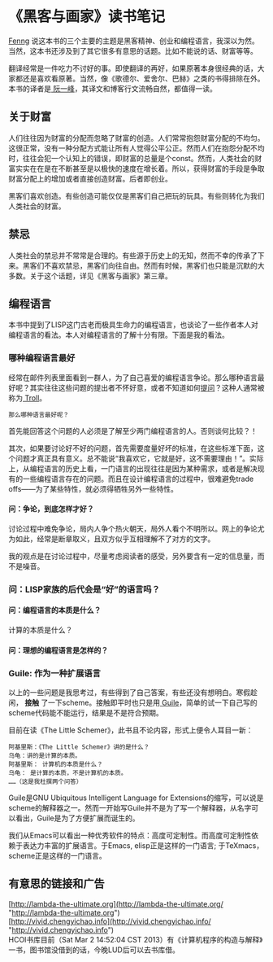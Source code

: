 ---
---

# 《黑客与画家》读书笔记

[ Fenng](http://dbanotes.net/review/Hackers_and_Painters.html "http://dbanotes.net/review/Hackers_and_Painters.html") 说这本书的三个主要的主题是黑客精神、创业和编程语言，我深以为然。当然，这本书还涉及到了其它很多有意思的话题。比如不能说的话、财富等等。  
  
翻译经常是一件吃力不讨好的事。即使翻译的再好，如果原著本身很经典的话，大家都还是喜欢看原著。当然，像《歌德尔、爱舍尔、巴赫》之类的书得排除在外。本书的译者是[ 阮一峰](http://www.ruanyifeng.com/home.html "http://www.ruanyifeng.com/home.html")，其译文和博客行文流畅自然，都值得一读。 

## 关于财富

人们往往因为财富的分配而忽略了财富的创造。人们常常抱怨财富分配的不均匀。这很正常，没有一种分配方式能让所有人觉得公平公正。然而人们在抱怨分配不均时，往往会犯一个认知上的错误，即财富的总量是个const。然而，人类社会的财富实实在在是在不断甚至是以极快的速度在增长着。所以，获得财富的手段是争取财富分配上的增加或者直接创造财富。后者即创业。  
  
黑客们喜欢创造。有些创造可能仅仅是黑客们自己把玩的玩具。有些则转化为我们人类社会的财富。  

## 禁忌

人类社会的禁忌并不常常是合理的。有些源于历史上的无知，然而不幸的传承了下来。黑客们不喜欢禁忌，黑客们向往自由。然而有时候，黑客们也只能是沉默的大多数。关于这个话题，详见《黑客与画家》第三章。 

## 编程语言

本书中提到了LISP这门古老而极具生命力的编程语言，也谈论了一些作者本人对编程语言的看法。本人对编程语言的了解十分有限。下面是我的看法。 

### 哪种编程语言最好

经常在邮件列表里面看到一群人，为了自己喜爱的编程语言争论。那么哪种语言最好呢？其实往往这些问题的提出者不怀好意，或者不知道如何[提问](/wiki/doc/smart-questions "doc:smart-questions")？这种人通常被称为[ Troll](http://en.wikipedia.org/wiki/Troll_\(Internet\) "http://en.wikipedia.org/wiki/Troll_%28Internet%29")。  

    
    
    那么哪种语言最好呢？

首先能回答这个问题的人必须是了解至少两门编程语言的人。否则谈何比较？！  
  
其次，如果要讨论好不好的问题，首先需要度量好坏的标准，在这些标准下面，这个问题才真正具有意义。总不能说“我喜欢它，它就是好，这不需要理由！”。实际上，从编程语言的历史上看，一门语言的出现往往是因为某种需求，或者是解决现有的一些编程语言存在的问题。而且在设计编程语言的过程中，很难避免trade offs——为了某些特性，就必须得牺牲另外一些特性。  

#### 问：争论，到底怎样才好？

讨论过程中难免争论，局内人争个热火朝天，局外人看个不明所以。网上的争论尤为如此，经常是断章取义，且双方似乎互相理解不了对方的文字。  
  
我的观点是在讨论过程中，尽量考虑阅读者的感受，另外要含有一定的信息量，而不是噪音。 

### 问：LISP家族的后代会是“好”的语言吗？

#### 问：编程语言的本质是什么？

计算的本质是什么？  

#### 问：理想的编程语言是怎样的？

### Guile: 作为一种扩展语言

以上的一些问题是我思考过，有些得到了自己答案，有些还没有想明白。寒假趁闲， **接触** 了一下scheme。接触即平时也只是用[ Guile](http://en.wikipedia.org/wiki/GNU_Guile "http://en.wikipedia.org/wiki/GNU_Guile")，简单的试一下自己写的scheme代码能不能运行，结果是不是符合预期。  
  
目前在读《The Little Schemer》，此书且不论内容，形式上便令人耳目一新： 

    
    
    阿基里斯：《The Little Schemer》讲的是什么？
    乌龟：讲的是计算的本质。
    阿基里斯： 计算机的本质是什么？
    乌龟： 是计算的本质，不是计算机的本质。
    ……（这是我杜撰两个问答）

Guile是GNU Ubiquitous Intelligent Language for Extensions的缩写，可以说是scheme的解释器之一。然而一开始写Guile并不是为了写一个解释器，从名字可以看出，Guile是为了方便扩展而诞生的。  
  
我们从Emacs可以看出一种优秀软件的特点：高度可定制性。而高度可定制性依赖于表达力丰富的扩展语言。于Emacs, elisp正是这样的一门语言; 于TeXmacs，scheme正是这样的一门语言。  

## 有意思的链接和广告

[http://lambda-the-ultimate.org](http://lambda-the-ultimate.org/ "http://lambda-the-ultimate.org")   
[http://vivid.chengyichao.info](http://vivid.chengyichao.info/ "http://vivid.chengyichao.info")   
HCOI书库目前（Sat Mar 2 14:52:04 CST 2013）有《计算机程序的构造与解释》一书，图书馆没借到的话，今晚LUD后可以去书库借。 
